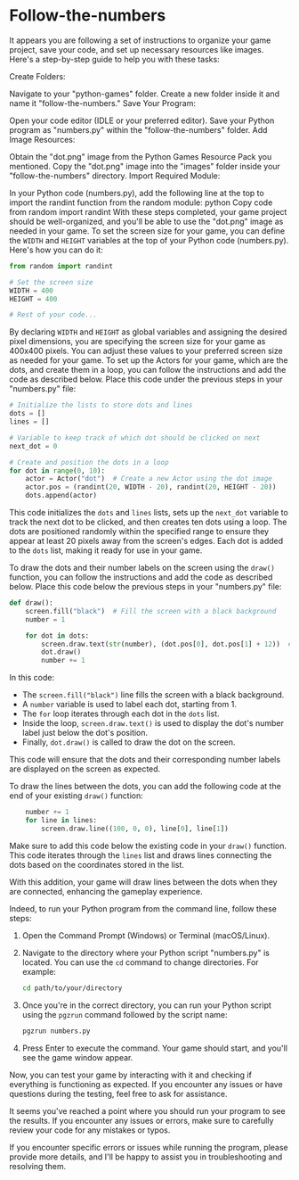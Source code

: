 # Follow-the-numbers
It appears you are following a set of instructions to organize your game project, save your code, and set up necessary resources like images. Here's a step-by-step guide to help you with these tasks:

Create Folders:

Navigate to your "python-games" folder.
Create a new folder inside it and name it "follow-the-numbers."
Save Your Program:

Open your code editor (IDLE or your preferred editor).
Save your Python program as "numbers.py" within the "follow-the-numbers" folder.
Add Image Resources:

Obtain the "dot.png" image from the Python Games Resource Pack you mentioned.
Copy the "dot.png" image into the "images" folder inside your "follow-the-numbers" directory.
Import Required Module:

In your Python code (numbers.py), add the following line at the top to import the randint function from the random module:
python
Copy code
from random import randint
With these steps completed, your game project should be well-organized, and you'll be able to use the "dot.png" image as needed in your game.
To set the screen size for your game, you can define the `WIDTH` and `HEIGHT` variables at the top of your Python code (numbers.py). Here's how you can do it:

```python
from random import randint

# Set the screen size
WIDTH = 400
HEIGHT = 400

# Rest of your code...
```

By declaring `WIDTH` and `HEIGHT` as global variables and assigning the desired pixel dimensions, you are specifying the screen size for your game as 400x400 pixels. You can adjust these values to your preferred screen size as needed for your game.
To set up the Actors for your game, which are the dots, and create them in a loop, you can follow the instructions and add the code as described below. Place this code under the previous steps in your "numbers.py" file:

```python
# Initialize the lists to store dots and lines
dots = []
lines = []

# Variable to keep track of which dot should be clicked on next
next_dot = 0

# Create and position the dots in a loop
for dot in range(0, 10):
    actor = Actor("dot")  # Create a new Actor using the dot image
    actor.pos = (randint(20, WIDTH - 20), randint(20, HEIGHT - 20))
    dots.append(actor)
```

This code initializes the `dots` and `lines` lists, sets up the `next_dot` variable to track the next dot to be clicked, and then creates ten dots using a loop. The dots are positioned randomly within the specified range to ensure they appear at least 20 pixels away from the screen's edges. Each dot is added to the `dots` list, making it ready for use in your game.

To draw the dots and their number labels on the screen using the `draw()` function, you can follow the instructions and add the code as described below. Place this code below the previous steps in your "numbers.py" file:

```python
def draw():
    screen.fill("black")  # Fill the screen with a black background
    number = 1

    for dot in dots:
        screen.draw.text(str(number), (dot.pos[0], dot.pos[1] + 12))  # Display the dot's number label
        dot.draw()
        number += 1
```

In this code:

- The `screen.fill("black")` line fills the screen with a black background.
- A `number` variable is used to label each dot, starting from 1.
- The `for` loop iterates through each dot in the `dots` list.
- Inside the loop, `screen.draw.text()` is used to display the dot's number label just below the dot's position.
- Finally, `dot.draw()` is called to draw the dot on the screen.

This code will ensure that the dots and their corresponding number labels are displayed on the screen as expected.

To draw the lines between the dots, you can add the following code at the end of your existing `draw()` function:

```python
    number += 1
    for line in lines:
        screen.draw.line((100, 0, 0), line[0], line[1])
```

Make sure to add this code below the existing code in your `draw()` function. This code iterates through the `lines` list and draws lines connecting the dots based on the coordinates stored in the list.

With this addition, your game will draw lines between the dots when they are connected, enhancing the gameplay experience.

Indeed, to run your Python program from the command line, follow these steps:

1. Open the Command Prompt (Windows) or Terminal (macOS/Linux).

2. Navigate to the directory where your Python script "numbers.py" is located. You can use the `cd` command to change directories. For example:

   ```bash
   cd path/to/your/directory
   ```

3. Once you're in the correct directory, you can run your Python script using the `pgzrun` command followed by the script name:

   ```bash
   pgzrun numbers.py
   ```

4. Press Enter to execute the command. Your game should start, and you'll see the game window appear.

Now, you can test your game by interacting with it and checking if everything is functioning as expected. If you encounter any issues or have questions during the testing, feel free to ask for assistance.

It seems you've reached a point where you should run your program to see the results. If you encounter any issues or errors, make sure to carefully review your code for any mistakes or typos.

If you encounter specific errors or issues while running the program, please provide more details, and I'll be happy to assist you in troubleshooting and resolving them.




